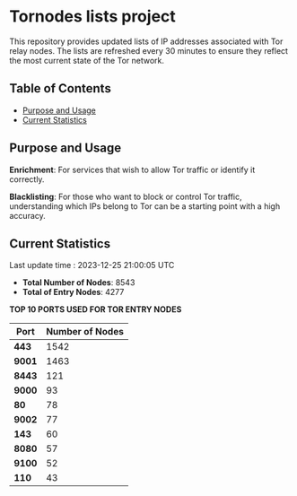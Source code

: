 # Tornodes lists project

This repository provides updated lists of IP addresses associated with Tor relay nodes. The lists are refreshed every 30 minutes to ensure they reflect the most current state of the Tor network.

## Table of Contents

- [Purpose and Usage](#purpose-and-usage)
- [Current Statistics](#current-statistics)


## Purpose and Usage

**Enrichment**: For services that wish to allow Tor traffic or identify it correctly.

**Blacklisting**: For those who want to block or control Tor traffic, understanding which IPs belong to Tor can be a starting point with a high accuracy.

## Current Statistics

Last update time : 2023-12-25 21:00:05 UTC

- **Total Number of Nodes**: 8543
- **Total of Entry Nodes**: 4277

**TOP 10 PORTS USED FOR TOR ENTRY NODES**

| **Port** | **Number of Nodes** |
|------|-----------------|
| **443**   | 1542  |
| **9001**   | 1463  |
| **8443**   | 121  |
| **9000**   | 93  |
| **80**   | 78  |
| **9002**   | 77  |
| **143**   | 60  |
| **8080**   | 57  |
| **9100**   | 52  |
| **110**   | 43  |

